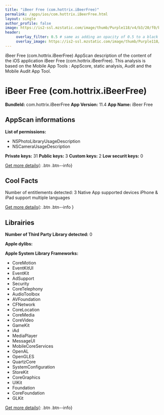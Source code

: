 ```yaml
---
title: "iBeer Free (com.hottrix.iBeerFree)"
permalink: /apps/ios/com.hottrix.iBeerFree.html
layout: single
author_profile: false
image: https://is2-ssl.mzstatic.com/image/thumb/Purple118/v4/b3/20/f0/b320f045-7fa1-3c10-d29a-e2fcee3e178f/AppIcon-1x_U007emarketing-0-0-GLES2_U002c0-512MB-sRGB-0-0-0-85-220-0-0-0-6.png/512x512bb.jpg
header: 
     overlay_filter: 0.5 # same as adding an opacity of 0.5 to a black background
     overlay_image: https://is2-ssl.mzstatic.com/image/thumb/Purple118/v4/b3/20/f0/b320f045-7fa1-3c10-d29a-e2fcee3e178f/AppIcon-1x_U007emarketing-0-0-GLES2_U002c0-512MB-sRGB-0-0-0-85-220-0-0-0-6.png/512x512bb.jpg
---
```

iBeer Free (com.hottrix.iBeerFree) AppScan description of the content of the iOS application iBeer Free (com.hottrix.iBeerFree). This analysis is based on the Mobile App Tools : AppScore, static analysis, Audit and the Mobile Audit App Tool.

# iBeer Free (com.hottrix.iBeerFree)

**BundleId:** com.hottrix.iBeerFree
**App Version:** 11.4
**App Name:** iBeer Free


## AppScan informations 

**List of permissions:** 
- NSPhotoLibraryUsageDescription
- NSCameraUsageDescription
  
  
**Private keys:** 31
**Public keys:** 3
**Custom keys:** 2
**Low securit keys:** 0
  
[Get more details](/pricing.html){: .btn .btn--info}

## Cool Facts

Number of entitlements detected: 3
Native App
supported devices iPhone & iPad
support multiple languages
  
[Get more details](/pricing.html){: .btn .btn--info }

## Librairies 
**Number of Third Party Library detected:** 0


**Apple dylibs:**


**Apple System Library Frameworks:**
- CoreMotion
- EventKitUI
- EventKit
- AdSupport
- Security
- CoreTelephony
- AudioToolbox
- AVFoundation
- CFNetwork
- CoreLocation
- CoreMedia
- CoreVideo
- GameKit
- iAd
- MediaPlayer
- MessageUI
- MobileCoreServices
- OpenAL
- OpenGLES
- QuartzCore
- SystemConfiguration
- StoreKit
- CoreGraphics
- UIKit
- Foundation
- CoreFoundation
- GLKit


  
[Get more details](/pricing.html){: .btn .btn--info}

